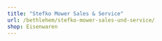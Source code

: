 ```yaml
---
title: "Stefko Mower Sales & Service"
url: /bethlehem/stefko-mower-sales-und-service/
shop: Eisenwaren
---
```

